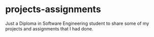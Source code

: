 # projects-assignments
Just a Diploma in Software Engineering student to share some of my projects and assignments that I had done. 
